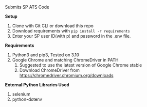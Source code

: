Submits SP ATS Code

**Setup**
1. Clone with Git CLI or download this repo
2. Download requirements with ```pip install -r requirements```
3. Enter your SP user ID(with p) and password in the .env file.


**Requirements**
1. Python3 and pip3, Tested on 3.10
2. Google Chrome and matching ChromeDriver in PATH
   1. Suggested to use the latest version of Google Chrome stable
   2. Download ChromeDriver from https://chromedriver.chromium.org/downloads

**External Python Libraries Used**
1. selenium
2. python-dotenv